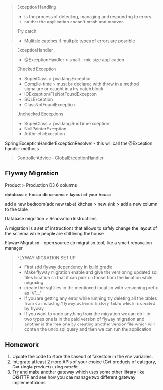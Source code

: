 > Exception Handling
> - is the process of detecting, managing and responding to errors.
> - so that the application doesn't crash and recover.
> 
> Try catch
> - Mulitple catches if multiple types of errors are possible

> ExceptionHandler
> - @ExceptionHandler > small - mid size application
> 
> Checked Exception
> - SuperClass > java.lang.Exception
> - Compile-time > must be declared with throw in a method signature or caught in a try catch block
> - IOException/FileNotFoundException
> - SQLException
> - ClassNotFoundException
> 
> Unchecked Exceptions
> - SuperClass > java.lang.RunTimeException
> - NullPointerException
> - ArithmeticException

Spring ExceptionHandlerExceptionResolver - this will call the @Exception handler methods 

> ControllerAdvice - GlobalExceptionHandler

Flyway Migration
-----
Product > Production DB 6 columns

database > house
db schema > layout of your house

add a new bedroom(add new table)
kitchen > new sink > add a new column to the table

Database migration > Renovation Instructions

A migration is a set of instructions that allows to safely change the layout of the schema while people are still living the house

Flyway Migration - open source db migration tool, like a smart renovation manager

>FLYWAY MIGRATION SET UP
>- First add flyway dependency in build.gradle
>- Make flyway migration enable and give the versioning updated sql files location so that it can pick up those from the location while migrating
>- create the sql files in the mentioned location with versioning prefix as 'V1__'
>- if you are getting any error while running try deleting all the tables from db including 'flyway_schema_history' table which is created by flyway
>- If you want to undo anything from the migration we can do it in two types one is in the paid version of flyway migration and another is the free one by creating another version file which will contain the undo sql query and then we can run the application 
> 

## Homework

1. Update the code to store the baseurl of fakestore in the env variables.
2. Integrate at least 2 more APIs of your choice (Get products of category, Get single product) using retrofit
3. Try and make another gateway which uses some other library like OkHTTP and see how you can manage two different gateway implementations